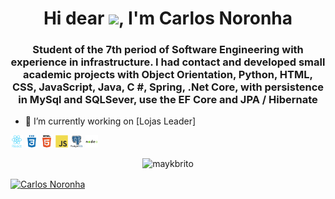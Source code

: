 <h1 align="center">Hi dear <img src="https://raw.githubusercontent.com/kaueMarques/kaueMarques/master/hi.gif" width="30px">, I'm Carlos Noronha</h1>
<h3 align="center">Student of the 7th period of Software Engineering with experience in infrastructure. I had
contact and developed small academic projects with Object Orientation, Python,
HTML, CSS, JavaScript, Java, C #, Spring, .Net Core, with persistence in MySql and
SQLSever, use the EF Core and JPA / Hibernate</h3>


- 🔭 I’m currently working on [Lojas Leader]


<p align="left">
<img src="https://raw.githubusercontent.com/devicons/devicon/master/icons/react/react-original-wordmark.svg" alt="react" width="20" height="20"/>
<img src="https://raw.githubusercontent.com/devicons/devicon/master/icons/css3/css3-plain-wordmark.svg" alt="css3"  width="20" height="20"/>
<img src="https://raw.githubusercontent.com/devicons/devicon/master/icons/html5/html5-original-wordmark.svg" alt="html5"  width="20" height="20"/>
<img src="https://raw.githubusercontent.com/devicons/devicon/master/icons/javascript/javascript-original.svg" alt="javascript" width="20" height="20"/>
<img src="https://raw.githubusercontent.com/devicons/devicon/master/icons/postgresql/postgresql-original-wordmark.svg" alt="postgresql" width="20" height="20"/>
<img src="https://raw.githubusercontent.com/devicons/devicon/master/icons/nodejs/nodejs-original-wordmark.svg" alt="nodejs" width="20" height="20"/></p><p align="center">
<img src="https://github-readme-stats.vercel.app/api?username=maykbrito&show_icons=true" alt="maykbrito"/> 
</p>

<a href="https://www.linkedin.com/in/carlos-andre-noronha-235219bb/" target="blank"><img align="center" src="https://cdn.jsdelivr.net/npm/simple-icons@3.0.1/icons/linkedin.svg" alt="Carlos Noronha" height="20" width="20" /></a>



